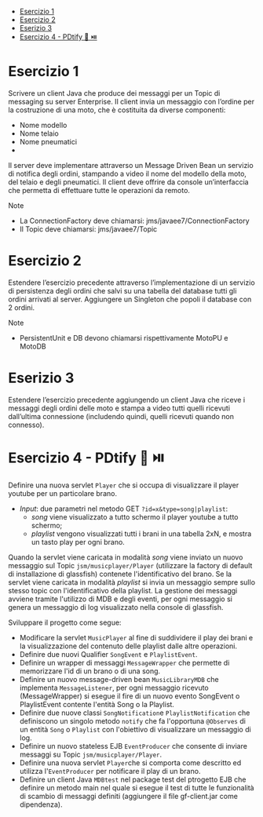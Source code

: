 - [Esercizio 1](#esercizio-1)
- [Esercizio 2](#esercizio-2)
- [Eserizio 3](#eserizio-3)
- [Esercizio 4 - PDtify 🎵 ⏯️](#esercizio-4---pdtify--️)

# Esercizio 1

Scrivere un client Java che produce dei messaggi per un Topic di messaging su server Enterprise. Il client invia un messaggio con l’ordine per la costruzione di una moto, che è costituita da diverse componenti:
- Nome modello
- Nome telaio
- Nome pneumatici
- 
Il server deve implementare attraverso un Message Driven Bean un servizio di notifica degli ordini, stampando a video il nome del modello della moto, del telaio e degli pneumatici. Il client deve offrire da console un’interfaccia che permetta di effettuare tutte le operazioni da remoto.

Note
- La ConnectionFactory deve chiamarsi: jms/javaee7/ConnectionFactory
- Il Topic deve chiamarsi: jms/javaee7/Topic
 
# Esercizio 2

Estendere l’esercizio precedente attraverso l’implementazione di un servizio di persistenza degli ordini che salvi su una tabella del database tutti gli ordini arrivati al server. Aggiungere un Singleton che popoli il database con 2 ordini.

Note
- PersistentUnit e DB devono chiamarsi rispettivamente MotoPU e MotoDB
  
# Eserizio 3

Estendere l’esercizio precedente aggiungendo un client Java che riceve i messaggi degli ordini delle moto e stampa a video tutti quelli ricevuti dall’ultima connessione (includendo quindi, quelli ricevuti quando non connesso).

# Esercizio 4 - PDtify 🎵 ⏯️

Definire una nuova servlet `Player` che si occupa di visualizzare il player youtube per un particolare brano.

- *Input*: due parametri nel metodo GET `?id=x&type=song|playlist`:
  - _song_  viene visualizzato a tutto schermo il player youtube a tutto schermo;
  - _playlist_ vengono visualizzati tutti i brani in una tabella 2xN, e mostra un tasto play per ogni brano.

Quando la servlet viene caricata in modalità _song_ viene inviato un nuovo messaggio sul Topic `jsm/musicplayer/Player` (utilizzare la factory di default di installazione di glassfish) contenete l'identificativo del brano. Se la servlet viene caricata in modalità _playlist_  si invia un messaggio sempre sullo stesso topic con l'identificativo della playlist.
La gestione dei messaggi avviene tramite l'utilizzo di MDB e degli eventi, per ogni messaggio si genera un messaggio di log visualizzato nella console di glassfish.

Sviluppare il progetto come segue:

- Modificare la servlet `MusicPlayer` al fine di suddividere il play dei brani e la visualizzazione del contenuto delle playlist dalle altre operazioni.
- Definire due nuovi Qualifier `SongEvent` e `PlaylistEvent`. 
- Definire un wrapper di messaggi `MessageWrapper` che permette di memorizzare l'id di un brano o di una song.
- Definire un nuovo message-driven bean `MusicLibraryMDB` che implementa `MessageListener`, per ogni messaggio ricevuto (MessageWrapper) si esegue il fire di un nuovo evento SongEvent o PlaylistEvent contente l'entità Song o la Playlist.
- Definire due nuove classi `SongNotification`e `PlaylistNotification` che definiscono un singolo metodo `notify` che fa l'opportuna `@Observes` di un entità `Song` o `Playlist` con l'obiettivo di visualizzare un messaggio di log.
- Definire un nuovo stateless EJB `EventProducer` che consente di inviare messaggi su Topic `jsm/musicplayer/Player`.
- Definire una nuova servlet `Player`che si comporta come descritto ed utilizza l'`EventProducer` per notificare il play di un brano. 
- Definire un client Java `MDBtest` nel package test del ptrogetto EJB che definire un metodo main nel quale si esegue il test di tutte le funzionalità di scambio di messaggi definiti (aggiungere il file gf-client.jar come dipendenza).
